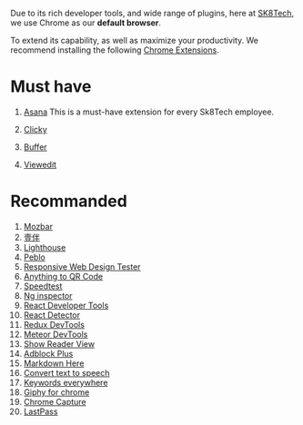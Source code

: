 Due to its rich developer tools, and wide range of plugins, here at [SK8Tech](https://sk8.tech), we use Chrome as our **default browser**.

To extend its capability, as well as maximize your productivity. We recommend installing the following [Chrome Extensions](https://chrome.google.com/webstore/category/extensions).

# Must have

1. [Asana](https://chrome.google.com/webstore/detail/asana-extension-for-chrom/khnpeclbnipcdacdkhejifenadikeghk)
This is a must-have extension for every Sk8Tech employee.

1. [Clicky](https://chrome.google.com/webstore/detail/clicky-for-slack/bllgmdlgbbmijcoecbnmgeoekhebgmac)
1. [Buffer](https://chrome.google.com/webstore/detail/buffer/noojglkidnpfjbincgijbaiedldjfbhh)
1. [Viewedit](https://chrome.google.com/webstore/detail/viewedit-%E2%80%93-screen-voice-a/jiihcciniecimeajcniapbngjjbonjan)

# Recommanded

1. [Mozbar](https://chrome.google.com/webstore/detail/mozbar/eakacpaijcpapndcfffdgphdiccmpknp)
1. [壹伴](https://chrome.google.com/webstore/detail/%E5%A3%B9%E4%BC%B4-%C2%B7-%E5%B0%8F%E6%8F%92%E4%BB%B6/ibefaeehajgcpooopoegkifhgecigeeg)
1. [Lighthouse](https://chrome.google.com/webstore/detail/lighthouse/blipmdconlkpinefehnmjammfjpmpbjk)
1. [Peblo](https://chrome.google.com/webstore/detail/pablo/gfpibnlcombjoeejlongmihndgkpnjjo)
1. [Responsive Web Design Tester](https://chrome.google.com/webstore/detail/responsive-web-design-tes/objclahbaimlfnbjdeobicmmlnbhamkg)
1. [Anything to QR Code](https://chrome.google.com/webstore/detail/anything-to-qrcode/calkaljlpglgogjfcidhlmmlgjnpmnmf)
1. [Speedtest](https://chrome.google.com/webstore/detail/speedtest-by-ookla/pgjjikdiikihdfpoppgaidccahalehjh)    
1. [Ng inspector](https://chrome.google.com/webstore/detail/ng-inspector-for-angularj/aadgmnobpdmgmigaicncghmmoeflnamj)
1. [React Developer Tools](https://chrome.google.com/webstore/detail/react-developer-tools/fmkadmapgofadopljbjfkapdkoienihi)
1. [React Detector](https://chrome.google.com/webstore/detail/react-detector/jaaklebbenondhkanegppccanebkdjlh)
1. [Redux DevTools](https://chrome.google.com/webstore/detail/redux-devtools/lmhkpmbekcpmknklioeibfkpmmfibljd)
1. [Meteor DevTools](https://chrome.google.com/webstore/detail/meteor-devtools/ippapidnnboiophakmmhkdlchoccbgje)
1. [Show Reader View](https://chrome.google.com/webstore/detail/reader-view/iibolhpkjjmoepndefdmdlmbpfhlgjpl)
1. [Adblock Plus](https://chrome.google.com/webstore/detail/adblock-plus/cfhdojbkjhnklbpkdaibdccddilifddb)
1. [Markdown Here](https://chrome.google.com/webstore/detail/markdown-here/elifhakcjgalahccnjkneoccemfahfoa)
1. [Convert text to speech](https://chrome.google.com/webstore/detail/pgeolalilifpodheeocdmbhehgnkkbak)
1. [Keywords everywhere](https://chrome.google.com/webstore/detail/keywords-everywhere-keywo/hbapdpeemoojbophdfndmlgdhppljgmp)
1. [Giphy for chrome](https://chrome.google.com/webstore/detail/giphy-for-chrome/jlleokkdhkflpmghiioglgmnminbekdi)
1. [Chrome Capture](https://chrome.google.com/webstore/detail/chrome-capture/ggaabchcecdbomdcnbahdfddfikjmphe)
1. [LastPass](https://chrome.google.com/webstore/detail/lastpass-free-password-ma/hdokiejnpimakedhajhdlcegeplioahd)
